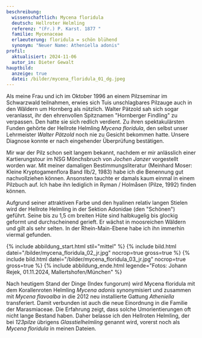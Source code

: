 ```yaml
---
beschreibung:
  wissenschaftlich: Mycena floridula
  deutsch: Hellroter Helmling
  referenz: "(Fr.) P. Karst. 1877 "
  familie: Mycenaceae
  erlaeuterung: floridula = schön blühend
  synonym: "Neuer Name: Atheniella adonis"
profil:
  aktualisiert: 2024-11-06
  autor_in: Dieter Gewalt
hauptbild:
  anzeige: true
  datei: /bilder/mycena_floridula_01_dg.jpeg
---
```

Als meine Frau und ich im Oktober 1996 an einem Pilzseminar im Schwarzwald teilnahmen, erwies sich Tuis unschlagbares Pilzauge auch in den Wäldern um Hornberg  als nützlich. Walter Pätzold sah sich sogar veranlasst, ihr den ehrenvollen Spitznamen "Hornberger Findling" zu verpassen. Den hatte sie sich redlich verdient. Zu ihren spektakulärsten Funden gehörte der Hellrote Helmling *Mycena floridula*, den selbst unser Lehrmeister *Walter Pätzold* noch nie zu Gesicht bekommen hatte. Unsere Diagnose konnte er nach eingehender Überprüfung bestätigen.

Mir war der Pilz schon seit langem bekannt, nachdem er mir anlässlich einer Kartierungstour im NSG Mönchsbruch von *Jochen Janzer* vorgestellt worden war. Mit meiner damaligen Bestimmungsliteratur (Meinhard Moser: Kleine Kryptogamenflora Band IIb/2, 1983) habe ich die Benennung gut nachvollziehen können. Ansonsten tauchte er damals kaum einmal in einem Pilzbuch auf. Ich habe ihn lediglich in Ryman / Holmåsen (Pilze, 1992) finden können. 

Aufgrund seiner attraktiven Farbe und den hyalinen relativ langen Stielen wird der Hellrote Helmling in der Sektion Adonidae (den "Schönen") geführt. Seine bis zu 1,5 cm breiten Hüte sind halbkugelig bis glockig geformt und durchscheinend gerieft. Er wächst in moosreichen Wäldern und gilt als sehr selten. In der Rhein-Main-Ebene habe ich ihn immerhin viermal gefunden.

{% include abbildung_start.html stil="mittel" %}
{% include bild.html datei="/bilder/mycena_floridula_02_jr.jpg" nocrop=true gross=true %}
{% include bild.html datei="/bilder/mycena_floridula_03_jr.jpg" nocrop=true gross=true %}
{% include abbildung_ende.html legende="Fotos: Johann Rejek, 01.11.2024, Mallertshofen/München" %}

Nach heutigem Stand der Dinge (Index fungorum) wird Mycena floridula mit dem Korallenroten Helmling *Mycena adonis* synonymisiert und zusammen mit *Mycena flavoalba* in die 2012 neu installierte Gattung *Atheniella* transferiert. Damit verbunden ist auch die neue Einordnung in die Familie der Marasmiaceae. Die Erfahrung zeigt, dass solche Umorientierungen oft nicht lange Bestand haben. Daher belasse ich den Hellroten Helmling, der bei *123pilze* übrigens *Glasstielhelmling* genannt wird, vorerst noch als *Mycena floridula* in meinen Dateien.